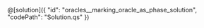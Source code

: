 @[solution]({
    "id": "oracles__marking_oracle_as_phase_solution",
    "codePath": "Solution.qs"
})
